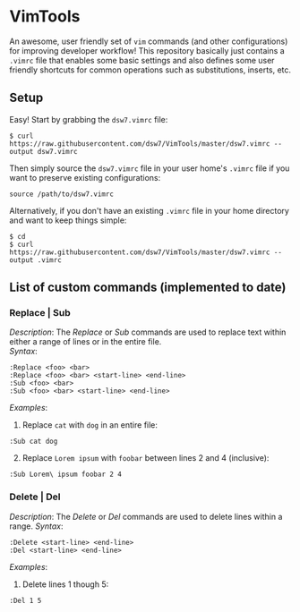 # VimTools
An awesome, user friendly set of `vim` commands (and other configurations) for improving developer workflow! This repository basically just contains a `.vimrc` file that enables some basic settings and also defines some user friendly shortcuts for common operations such as substitutions, inserts, etc.  

## Setup
Easy! Start by grabbing the `dsw7.vimrc` file:
```
$ curl https://raw.githubusercontent.com/dsw7/VimTools/master/dsw7.vimrc --output dsw7.vimrc
```
Then simply source the `dsw7.vimrc` file in your user home's `.vimrc` file if you want to preserve existing configurations:
```
source /path/to/dsw7.vimrc
```
Alternatively, if you don't have an existing `.vimrc` file in your home directory and want to keep things simple:
```
$ cd
$ curl https://raw.githubusercontent.com/dsw7/VimTools/master/dsw7.vimrc --output .vimrc
```

## List of custom commands (implemented to date)
### Replace | Sub
_Description_: The _Replace_ or _Sub_ commands are used to replace text within either a range of lines or in the entire file.  
_Syntax_:
```
:Replace <foo> <bar>
:Replace <foo> <bar> <start-line> <end-line>
:Sub <foo> <bar>
:Sub <foo> <bar> <start-line> <end-line>
```
_Examples_:
1. Replace `cat` with `dog` in an entire file:  
```
:Sub cat dog
```
2. Replace `Lorem ipsum` with `foobar` between lines 2 and 4 (inclusive):
```
:Sub Lorem\ ipsum foobar 2 4
```

### Delete | Del
_Description_: The _Delete_ or _Del_ commands are used to delete lines within a range.
_Syntax_:
```
:Delete <start-line> <end-line>
:Del <start-line> <end-line>
```
_Examples_:
1. Delete lines 1 though 5:
```
:Del 1 5
```



